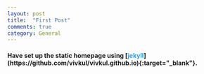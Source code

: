 ```yaml
---
layout: post
title:  "First Post"
comments: true
category: General
---
```


<h4>Have set up the static homepage using [<font color="#3498DB">jekyll</font>](https://github.com/vivkul/vivkul.github.io){:target="_blank"}.</h4>
